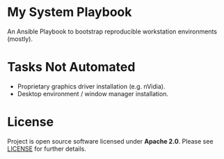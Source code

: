 # My System Playbook

An Ansible Playbook to bootstrap reproducible workstation environments (mostly).

# Tasks Not Automated

- Proprietary graphics driver installation (e.g. nVidia).
- Desktop environment / window manager installation.

# License

Project is open source software licensed under **Apache 2.0**. Please see [LICENSE](LICENSE) for further details.